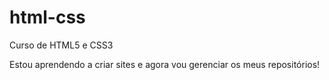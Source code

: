 # html-css
 Curso de HTML5 e CSS3

 Estou aprendendo a criar sites e agora vou gerenciar os meus repositórios!
 